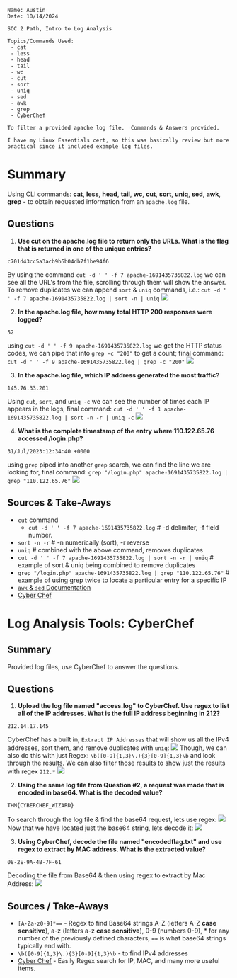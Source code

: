 ```TLDR
Name: Austin
Date: 10/14/2024

SOC 2 Path, Intro to Log Analysis

Topics/Commands Used: 
 - cat
 - less
 - head
 - tail
 - wc
 - cut
 - sort
 - uniq
 - sed
 - awk
 - grep
 - CyberChef

To filter a provided apache log file.  Commands & Answers provided.

I have my Linux Essentials cert, so this was basically review but more practical since it included example log files.
```

# Summary
Using CLI commands: **cat**, **less**, **head**, **tail**, **wc**, **cut**, **sort**, **uniq**, **sed**, **awk**, **grep** - to obtain requested information from an `apache.log` file.
## Questions

1. **Use cut on the apache.log file to return only the URLs. What is the flag that is returned in one of the unique entries?**

```
c701d43cc5a3acb9b5b04db7f1be94f6
```
By using the command `cut -d ' ' -f 7 apache-1691435735822.log` we can see all the URL's from the file, scrolling through them will show the answer.  To remove duplicates we can append `sort` & `uniq` commands, i.e.: `cut -d ' ' -f 7 apache-1691435735822.log | sort -n | uniq` 
![](assets/file-20241014131945331.png)

2. **In the apache.log file, how many total HTTP 200 responses were logged?**

```
52
```
using `cut -d ' ' -f 9 apache-1691435735822.log` we get the HTTP status codes, we can pipe that into `grep -c "200"` to get a count; final command: `cut -d ' ' -f 9 apache-1691435735822.log | grep -c "200"`
![](assets/file-20241014132814957.png)

3. **In the apache.log file, which IP address generated the most traffic?**

```
145.76.33.201
```
Using `cut`, `sort`, and `uniq -c` we can see the number of times each IP appears in the logs, final command: `cut -d ' ' -f 1 apache-1691435735822.log | sort -n -r | uniq -c`
![](assets/file-20241014133050182.png)

4. **What is the complete timestamp of the entry where 110.122.65.76 accessed /login.php?**

```
31/Jul/2023:12:34:40 +0000
```
using `grep` piped into another `grep` search, we can find the line we are looking for, final command: `grep "/login.php" apache-1691435735822.log | grep "110.122.65.76"`
![](assets/file-20241014133342490.png)

## Sources & Take-Aways

- `cut` command 
	- `cut -d ' ' -f 7 apache-1691435735822.log` # -d delimiter, -f field number.
- `sort -n -r` # -n numerically (sort), -r reverse
- `uniq` # combined with the above command, removes duplicates
- `cut -d ' ' -f 7 apache-1691435735822.log | sort -n -r | uniq` # example of sort & uniq being combined to remove duplicates
- `grep "/login.php" apache-1691435735822.log | grep "110.122.65.76"` # example of using grep twice to locate a particular entry for a specific IP
- [`awk` & `sed` Documentation](https://www.theunixschool.com/p/awk-sed.html)
- [Cyber Chef](https://gchq.github.io/CyberChef/) 

# Log Analysis Tools: CyberChef

## Summary
Provided log files, use CyberChef to answer the questions.

## Questions

1. **Upload the log file named "access.log" to CyberChef. Use regex to list all of the IP addresses. What is the full IP address beginning in 212?**

```
212.14.17.145
```
CyberChef has a built in, `Extract IP Addresses` that will show us all the IPv4 addresses, sort them, and remove duplicates with `uniq`:
![](assets/file-20241014161854112.png)
Though, we can also do this with just Regex: `\b([0-9]{1,3}\.){3}[0-9]{1,3}\b` and look through the results.   We can also filter those results to show just the results with regex `212.*` 
![](assets/file-20241014162750381.png)

2. **Using the same log file from Question #2, a request was made that is encoded in base64. What is the decoded value?**

```
THM{CYBERCHEF_WIZARD}
```
To search through the log file & find the base64 request, lets use regex:
![](assets/file-20241014161217488.png)
Now that we have located just the base64 string, lets decode it:
![](assets/file-20241014161250365.png)

3. **Using CyberChef, decode the file named "encodedflag.txt" and use regex to extract by MAC address. What is the extracted value?**

```
08-2E-9A-4B-7F-61
```
Decoding the file from Base64 & then using regex to extract by Mac Address:
![](assets/file-20241014153601130.png)
## Sources / Take-Aways
- `[A-Za-z0-9]*==` - Regex to find Base64 strings A-Z (letters A-Z **case sensitive**), a-z (letters a-z **case sensitive**), 0-9 (numbers 0-9), \* for any number of the previously defined characters, `==` is what base64 strings typically end with.
- `\b([0-9]{1,3}\.){3}[0-9]{1,3}\b` - to find IPv4 addresses
- [Cyber Chef](https://gchq.github.io/CyberChef/)  - Easily Regex search for IP, MAC, and many more useful items.